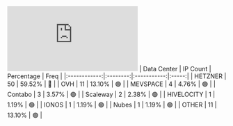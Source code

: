 ![Diagramm](https://github.com/obajay/StateSync-snapshots/blob/main/Projects/Nois/1/README.md)
| Data Center | IP Count | Percentage | Freq |
|:------------:|:--------:|:-----------:|:-----:|
| HETZNER | 50 | 59.52% | 🔴 |
| OVH | 11 | 13.10% | 🟢 |
| MEVSPACE | 4 | 4.76% | 🟢 |
| Contabo | 3 | 3.57% | 🟢 |
| Scaleway | 2 | 2.38% | 🟢 |
| HIVELOCITY | 1 | 1.19% | 🟢 |
| IONOS | 1 | 1.19% | 🟢 |
| Nubes | 1 | 1.19% | 🟢 |
| OTHER | 11 | 13.10% | 🟢 |